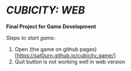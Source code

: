 # ***CUBICITY: WEB***
**Final Project for Game Development**

*Steps to start game:*
1) Open (the game on github pages)[https://sat0urn.github.io/cubicity_game/]
2) Quit button is not working well in web version
